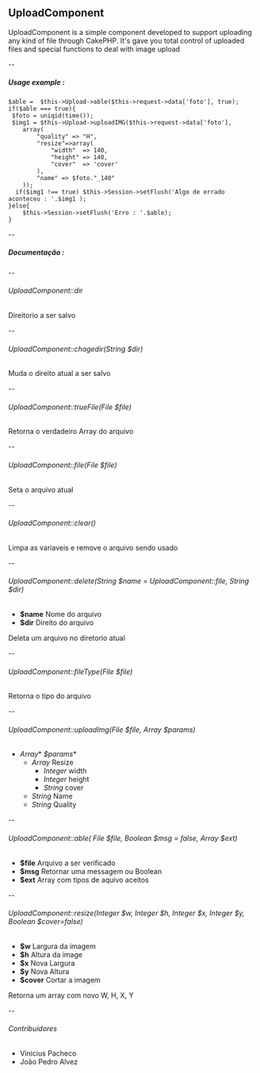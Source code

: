 ##  UploadComponent
UploadComponent is a simple component developed to support uploading any kind of file through CakePHP. It's gave you total control of uploaded files and special functions to deal with image upload

--

##### Usage example :

    $able =  $this->Upload->able($this->request->data['foto'], true);	
    if($able === true){
     $foto = uniqid(time());
     $img1 = $this->Upload->uploadIMG($this->request->data['foto'],
     	array(
     		"quality" => "H",
     		"resize"=>array(
     			"width"  => 140,
     			"height" => 140,
     			"cover"  => 'cover'
     		),
     		"name" => $foto."_140"
     	));
      if($img1 !== true) $this->Session->setFlush('Algo de errado aconteceu : '.$img1 );
    }else{
    	$this->Session->setFlush('Erro : '.$able);
    }
    




--

##### Documentação :

--

###### *UploadComponent*::dir

Direitorio a ser salvo

--


###### *UploadComponent*::chagedir(*String* $dir)
 
Muda o direito atual a ser salvo

--

###### *UploadComponent*::trueFile(*File* $file)

Retorna o verdadeiro Array do arquivo

--

###### *UploadComponent*::file(*File* $file)

Seta o arquivo atual

--

###### *UploadComponent*::clear()

Limpa as variaveis e remove o arquivo sendo usado

--

###### *UploadComponent*::delete(*String* $name = *UploadComponent*::file, *String* $dir)

  - **$name** Nome do arquivo
  - **$dir** Direito do arquivo

Deleta um arquivo no diretorio atual

--

###### *UploadComponent*::fileType(*File* $file)

Retorna o tipo do arquivo

--

###### *UploadComponent*::uploadImg(*File* $file, *Array* $params)
 - *Array** *$params**
    * *Array* Resize
        * *Integer* width
        * *Integer* height
        * *String* cover
    * *String* Name
    * *String* Quality
    
--

###### *UploadComponent*::able( *File* $file, *Boolean* $msg = false, *Array* $ext)
 - **$file** Arquivo a ser verificado
 - **$msg**  Retornar uma messagem ou Boolean
 - **$ext**  Array com tipos de aquivo aceitos

--

###### *UploadComponent*::resize(*Integer* $w, *Integer* $h, *Integer* $x, *Integer* $y, *Boolean* $cover=false)
 - **$w** Largura da imagem
 - **$h** Altura da image
 - **$x** Nova Largura
 - **$y** Nova Altura
 - **$cover** Cortar a imagem

Retorna um array com novo W, H, X, Y

--

###### Contribuidores

  - Vinicius Pacheco
  - João Pedro Alvez
